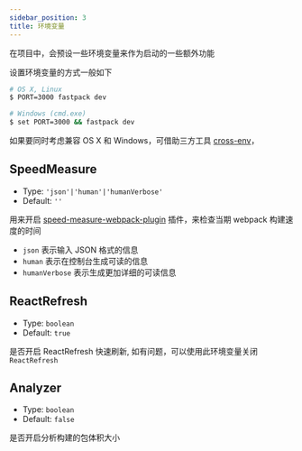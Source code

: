 ```yaml
---
sidebar_position: 3
title: 环境变量
---
```


在项目中，会预设一些环境变量来作为启动的一些额外功能

设置环境变量的方式一般如下

```bash
# OS X, Linux
$ PORT=3000 fastpack dev

# Windows (cmd.exe)
$ set PORT=3000 && fastpack dev
```

如果要同时考虑兼容 OS X 和 Windows，可借助三方工具 [cross-env](https://github.com/kentcdodds/cross-env)，


## SpeedMeasure

- Type: `'json'|'human'|'humanVerbose'`
- Default: `''`

用来开启 [speed-measure-webpack-plugin](https://github.com/stephencookdev/speed-measure-webpack-plugin#readme) 插件，来检查当期 webpack 构建速度的时间

- `json` 表示输入 JSON 格式的信息
- `human` 表示在控制台生成可读的信息
- `humanVerbose` 表示生成更加详细的可读信息


## ReactRefresh

- Type: `boolean`
- Default: `true`

是否开启 ReactRefresh 快速刷新, 如有问题，可以使用此环境变量关闭 `ReactRefresh`

## Analyzer

- Type: `boolean`
- Default: `false`

是否开启分析构建的包体积大小